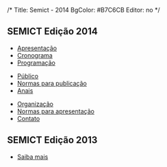 /*
Title: Semict - 2014
BgColor: #B7C6CB
Editor: no
*/
<h2>SEMICT Edição 2014</h2>
<div class="menu col_esq">
    <ul>
        <li><a class="janela" title="Apresentação" href="./apresentacao"/>Apresentação</a></li>
        <li><a class="janela" title="Cronograma" href="./cronograma"/>Cronograma</a></li>
        <li><a class="janela" title="Programação" href="./programacao"/>Programação</a></li>
    </ul>
</div>
<div class="menu col_esq">
    <ul>
        <li><a class="janela" title="Público" href="./publico"/>Público</a></li>
        <li><a class="janela" title="Normas para publicação" href="./normas-publicacao"/>Normas para publicação</a></li>
        <li><a class="janela" title="Anais" href="./anais"/>Anais</a></li>
    </ul>
</div>
<div class="menu col_esq">
    <ul>
        <li><a class="janela" title="Organização" href="./organizacao"/>Organização</a></li>
        <li><a class="janela" title="Normas para apresentação" href="./normas-apresentacao"/>Normas para apresentação</a></li>
        <li><a class="janela" title="Contato" href="./contato"/>Contato</a></li>
    </ul>
</div>
<div class="clear"></div>
<h2>SEMICT Edição 2013</h2>
<div class="menu col_esq">
    <ul>
        <li><a class="janela" title="Saiba mais" href="./saiba-mais"/>Saiba mais</a></li>
    </ul>
</div>
<div class="clear"></div>
<div id="conteudo"></div>